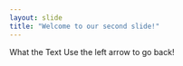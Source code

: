 ```yaml
---
layout: slide
title: "Welcome to our second slide!"
---
```

What the Text
Use the left arrow to go back!
